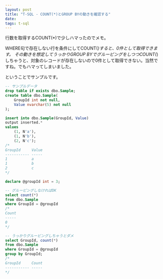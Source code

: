 ```yaml
---
layout: post
title: "T-SQL - COUNT(*)とGROUP BYの動きを確認する"
date: 
tags: t-sql
---
```


行数を取得するCOUNT(*)で少しハマったのでメモ。

WHERE句で存在しない行を条件にしてCOUNT(*)すると、0件として取得できます。
その動きを想定してうっかりGROUP BYでグルーピングをしつつCOUNT(*)しちゃうと、対象のレコードが存在しないので0件として取得できない。当然ですね。でもハマってしまいました。

ということでサンプルです。

```sql
-- サンプルデータ
drop table if exists dbo.Sample;
create table dbo.Sample(
    GroupId int not null,
    Value nvarchar(5) not null
);

insert into dbo.Sample(GroupId, Value)
output inserted.*
values
    (1, N'a'),
    (1, N'b'),
    (2, N'c');
/*
GroupId     Value
----------- -----
1           a
1           b
2           c
*/
```

```sql
declare @groupId int = 3;

-- グルーピングしなければOK
select count(*)
from dbo.Sample
where GroupId = @groupId
/*
Count
-----
0
*/

-- うっかりグルーピングしちゃうとダメ
select GroupId, count(*)
from dbo.Sample
where GroupId = @groupId
group by GroupId;
/*
GroupId     Count
----------- -----
*/
```

